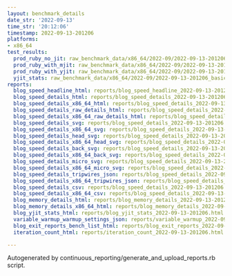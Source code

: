 ```yaml
---
layout: benchmark_details
date_str: '2022-09-13'
time_str: '20:12:06'
timestamp: 2022-09-13-201206
platforms:
- x86_64
test_results:
  prod_ruby_no_jit: raw_benchmark_data/x86_64/2022-09/2022-09-13-201206_basic_benchmark_prod_ruby_no_jit.json
  prod_ruby_with_mjit: raw_benchmark_data/x86_64/2022-09/2022-09-13-201206_basic_benchmark_prod_ruby_with_mjit.json
  prod_ruby_with_yjit: raw_benchmark_data/x86_64/2022-09/2022-09-13-201206_basic_benchmark_prod_ruby_with_yjit.json
  yjit_stats: raw_benchmark_data/x86_64/2022-09/2022-09-13-201206_basic_benchmark_yjit_stats.json
reports:
  blog_speed_headline_html: reports/blog_speed_headline_2022-09-13-201206.html
  blog_speed_details_html: reports/blog_speed_details_2022-09-13-201206.html
  blog_speed_details_x86_64_html: reports/blog_speed_details_2022-09-13-201206.x86_64.html
  blog_speed_details_raw_details_html: reports/blog_speed_details_2022-09-13-201206.raw_details.html
  blog_speed_details_x86_64_raw_details_html: reports/blog_speed_details_2022-09-13-201206.x86_64.raw_details.html
  blog_speed_details_svg: reports/blog_speed_details_2022-09-13-201206.svg
  blog_speed_details_x86_64_svg: reports/blog_speed_details_2022-09-13-201206.x86_64.svg
  blog_speed_details_head_svg: reports/blog_speed_details_2022-09-13-201206.head.svg
  blog_speed_details_x86_64_head_svg: reports/blog_speed_details_2022-09-13-201206.x86_64.head.svg
  blog_speed_details_back_svg: reports/blog_speed_details_2022-09-13-201206.back.svg
  blog_speed_details_x86_64_back_svg: reports/blog_speed_details_2022-09-13-201206.x86_64.back.svg
  blog_speed_details_micro_svg: reports/blog_speed_details_2022-09-13-201206.micro.svg
  blog_speed_details_x86_64_micro_svg: reports/blog_speed_details_2022-09-13-201206.x86_64.micro.svg
  blog_speed_details_tripwires_json: reports/blog_speed_details_2022-09-13-201206.tripwires.json
  blog_speed_details_x86_64_tripwires_json: reports/blog_speed_details_2022-09-13-201206.x86_64.tripwires.json
  blog_speed_details_csv: reports/blog_speed_details_2022-09-13-201206.csv
  blog_speed_details_x86_64_csv: reports/blog_speed_details_2022-09-13-201206.x86_64.csv
  blog_memory_details_html: reports/blog_memory_details_2022-09-13-201206.html
  blog_memory_details_x86_64_html: reports/blog_memory_details_2022-09-13-201206.x86_64.html
  blog_yjit_stats_html: reports/blog_yjit_stats_2022-09-13-201206.html
  variable_warmup_warmup_settings_json: reports/variable_warmup_2022-09-13-201206.warmup_settings.json
  blog_exit_reports_bench_list_html: reports/blog_exit_reports_2022-09-13-201206.bench_list.html
  iteration_count_html: reports/iteration_count_2022-09-13-201206.html

---
```

Autogenerated by continuous_reporting/generate_and_upload_reports.rb script.

